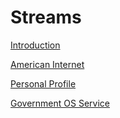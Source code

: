 # Streams

[Introduction](./introduction_2_13_25_2_20_PM.m4a)

[American Internet](./American_Internet_2_13_25_3_24_PM.m4a)

[Personal Profile](./PersonalProfile_2_14_25_3_05_PM.m4a)

[Government OS Service](./Government_OS_Services_2_16_25,_1_20_PM.m4a)
